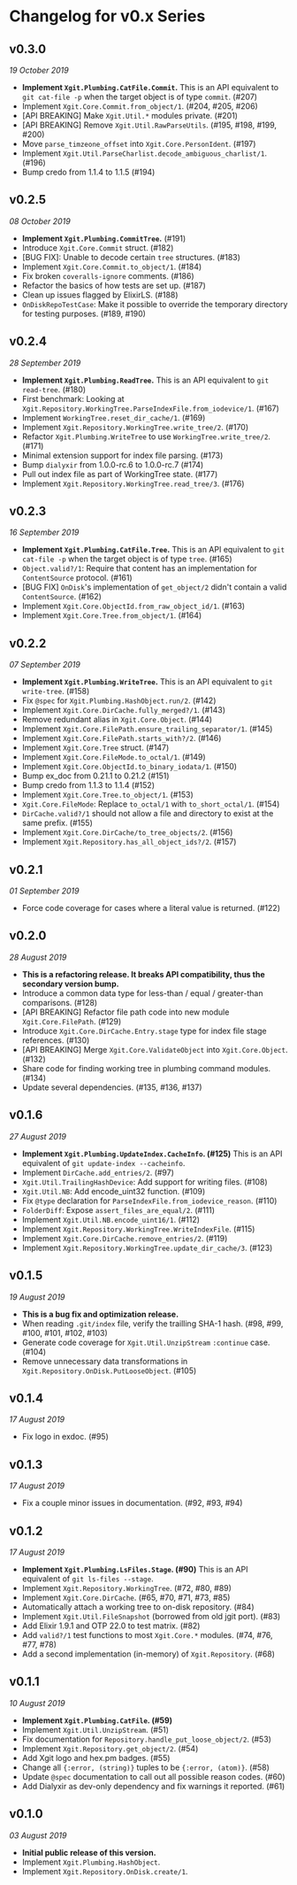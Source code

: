 # Changelog for v0.x Series

## v0.3.0

_19 October 2019_

* **Implement `Xgit.Plumbing.CatFile.Commit`.** This is an API equivalent to `git cat-file -p` when the target object is of type `commit`. (#207)
* Implement `Xgit.Core.Commit.from_object/1`. (#204, #205, #206)
* [API BREAKING] Make `Xgit.Util.*` modules private. (#201)
* [API BREAKING] Remove `Xgit.Util.RawParseUtils`. (#195, #198, #199, #200)
* Move `parse_timzeone_offset` into `Xgit.Core.PersonIdent`. (#197)
* Implement `Xgit.Util.ParseCharlist.decode_ambiguous_charlist/1`. (#196)
* Bump credo from 1.1.4 to 1.1.5 (#194)

## v0.2.5

_08 October 2019_

* **Implement `Xgit.Plumbing.CommitTree`.** (#191)
* Introduce `Xgit.Core.Commit` struct. (#182)
* [BUG FIX]: Unable to decode certain `tree` structures. (#183)
* Implement `Xgit.Core.Commit.to_object/1`. (#184)
* Fix broken `coveralls-ignore` comments. (#186)
* Refactor the basics of how tests are set up. (#187)
* Clean up issues flagged by ElixirLS. (#188)
* `OnDiskRepoTestCase`: Make it possible to override the temporary directory for testing purposes. (#189, #190)

## v0.2.4

_28 September 2019_

* **Implement `Xgit.Plumbing.ReadTree`.** This is an API equivalent to `git read-tree`. (#180)
* First benchmark: Looking at `Xgit.Repository.WorkingTree.ParseIndexFile.from_iodevice/1`. (#167)
* Implement `WorkingTree.reset_dir_cache/1`. (#169)
* Implement `Xgit.Repository.WorkingTree.write_tree/2`. (#170)
* Refactor `Xgit.Plumbing.WriteTree` to use `WorkingTree.write_tree/2`. (#171)
* Minimal extension support for index file parsing. (#173)
* Bump `dialyxir` from 1.0.0-rc.6 to 1.0.0-rc.7 (#174)
* Pull out index file as part of WorkingTree state. (#177)
* Implement `Xgit.Repository.WorkingTree.read_tree/3`. (#176)

## v0.2.3

_16 September 2019_

* **Implement `Xgit.Plumbing.CatFile.Tree`.** This is an API equivalent to `git cat-file -p` when the target object is of type `tree`. (#165)
* `Object.valid?/1`: Require that content has an implementation for `ContentSource` protocol. (#161)
* [BUG FIX] `OnDisk`'s implementation of `get_object/2` didn't contain a valid `ContentSource`. (#162)
* Implement `Xgit.Core.ObjectId.from_raw_object_id/1`. (#163)
* Implement `Xgit.Core.Tree.from_object/1`. (#164)

## v0.2.2

_07 September 2019_

* **Implement `Xgit.Plumbing.WriteTree`.** This is an API equivalent to `git write-tree`. (#158)
* Fix `@spec` for `Xgit.Plumbing.HashObject.run/2`. (#142)
* Implement `Xgit.Core.DirCache.fully_merged?/1`. (#143)
* Remove redundant alias in `Xgit.Core.Object`. (#144)
* Implement `Xgit.Core.FilePath.ensure_trailing_separator/1`. (#145)
* Implement `Xgit.Core.FilePath.starts_with?/2`. (#146)
* Implement `Xgit.Core.Tree` struct. (#147)
* Implement `Xgit.Core.FileMode.to_octal/1`. (#149)
* Implement `Xgit.Core.ObjectId.to_binary_iodata/1`. (#150)
* Bump ex_doc from 0.21.1 to 0.21.2 (#151)
* Bump credo from 1.1.3 to 1.1.4 (#152)
* Implement `Xgit.Core.Tree.to_object/1`. (#153)
* `Xgit.Core.FileMode`: Replace `to_octal/1` with `to_short_octal/1`. (#154)
* `DirCache.valid?/1` should not allow a file and directory to exist at the same prefix. (#155)
* Implement `Xgit.Core.DirCache/to_tree_objects/2`. (#156)
* Implement `Xgit.Repository.has_all_object_ids?/2`. (#157)

## v0.2.1

_01 September 2019_

* Force code coverage for cases where a literal value is returned. (#122)

## v0.2.0

_28 August 2019_

* **This is a refactoring release. It breaks API compatibility, thus the secondary version bump.**
* Introduce a common data type for less-than / equal / greater-than comparisons. (#128)
* [API BREAKING] Refactor file path code into new module `Xgit.Core.FilePath`. (#129)
* Introduce `Xgit.Core.DirCache.Entry.stage` type for index file stage references. (#130)
* [API BREAKING] Merge `Xgit.Core.ValidateObject` into `Xgit.Core.Object`. (#132)
* Share code for finding working tree in plumbing command modules. (#134)
* Update several dependencies. (#135, #136, #137)

## v0.1.6

_27 August 2019_

* **Implement `Xgit.Plumbing.UpdateIndex.CacheInfo`. (#125)** This is an API equivalent of `git update-index --cacheinfo`.
* Implement `DirCache.add_entries/2`. (#97)
* `Xgit.Util.TrailingHashDevice`: Add support for writing files. (#108)
* `Xgit.Util.NB`: Add encode_uint32 function. (#109)
* Fix `@type` declaration for `ParseIndexFile.from_iodevice_reason`. (#110)
* `FolderDiff`: Expose `assert_files_are_equal/2`. (#111)
* Implement `Xgit.Util.NB.encode_uint16/1`. (#112)
* Implement `Xgit.Repository.WorkingTree.WriteIndexFile`. (#115)
* Implement `Xgit.Core.DirCache.remove_entries/2`. (#119)
* Implement `Xgit.Repository.WorkingTree.update_dir_cache/3`. (#123)

## v0.1.5

_19 August 2019_

* **This is a bug fix and optimization release.**
* When reading `.git/index` file, verify the trailling SHA-1 hash. (#98, #99, #100, #101, #102, #103)
* Generate code coverage for `Xgit.Util.UnzipStream` `:continue` case. (#104)
* Remove unnecessary data transformations in `Xgit.Repository.OnDisk.PutLooseObject`. (#105)

## v0.1.4

_17 August 2019_

* Fix logo in exdoc. (#95)

## v0.1.3

_17 August 2019_

* Fix a couple minor issues in documentation. (#92, #93, #94)

## v0.1.2

_17 August 2019_

* **Implement `Xgit.Plumbing.LsFiles.Stage`. (#90)** This is an API equivalent of `git ls-files --stage`.
* Implement `Xgit.Repository.WorkingTree`. (#72, #80, #89)
* Implement `Xgit.Core.DirCache`. (#65, #70, #71, #73, #85)
* Automatically attach a working tree to on-disk repository. (#84)
* Implement `Xgit.Util.FileSnapshot` (borrowed from old jgit port). (#83)
* Add Elixir 1.9.1 and OTP 22.0 to test matrix. (#82)
* Add `valid?/1` test functions to most `Xgit.Core.*` modules. (#74, #76, #77, #78)
* Add a second implementation (in-memory) of `Xgit.Repository`. (#68)

## v0.1.1

_10 August 2019_

* **Implement `Xgit.Plumbing.CatFile`. (#59)**
* Implement `Xgit.Util.UnzipStream`. (#51)
* Fix documentation for `Repository.handle_put_loose_object/2`. (#53)
* Implement `Xgit.Repository.get_object/2`. (#54)
* Add Xgit logo and hex.pm badges. (#55)
* Change all `{:error, (string)}` tuples to be `{:error, (atom)}`. (#58)
* Update `@spec` documentation to call out all possible reason codes. (#60)
* Add Dialyxir as dev-only dependency and fix warnings it reported. (#61)

## v0.1.0

_03 August 2019_

* **Initial public release of this version.**
* Implement `Xgit.Plumbing.HashObject`.
* Implement `Xgit.Repository.OnDisk.create/1`.
